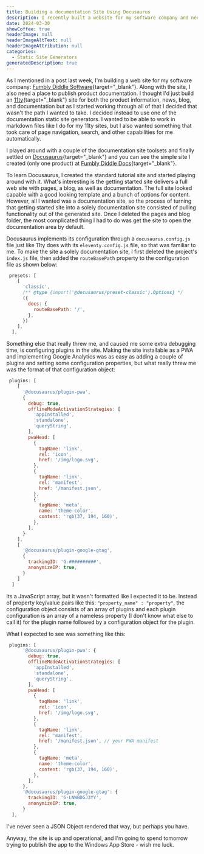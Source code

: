 ```yaml
---
title: Building a documentation Site Using Docusaurus
description: I recently built a website for my software company and needed a place to publish product documentation. After exploring different options, I settled on using Docusaurus, a documentation static site generator. This post describes my first impressions of the platform.
date: 2024-03-30
showCoffee: true
headerImage: null
headerImageAltText: null
headerImageAttribution: null
categories:
  - Static Site Generators
generatedDescription: true
---
```


As I mentioned in a post last week, I'm building a web site for my software company: [Fumbly Diddle Software](https://fumblydiddle.com){target="_blank"}. Along with the site, I also need a place to publish product documentation. I thought I'd just build an [11ty](https://www.11ty.dev/){target="_blank"} site for both the product information, news, blog, and documentation but as I started working through all of that I decided that wasn't the path I wanted to take. I decided instead to use one of the documentation static site generators. I wanted to be able to work in markdown files like I do for my 11ty sites, but I also wanted something that took care of page navigation, search, and other capabilities for me automatically.

I played around with a couple of the documentation site toolsets and finally settled on [Docusaurus](https://docusaurus.io/){target="_blank"} and you can see the simple site I created (only one product) at [Fumbly Diddle Docs](https://docs.fumblydiddle.com/){target="_blank"}.

To learn Docusaurus, I created the standard tutorial site and started playing around with it. What's interesting is the getting started site delivers a full web site with pages, a blog, as well as documentation. The full site looked capable with a good looking template and a bunch of options for content. However, all I wanted was a documentation site, so the process of turning that getting started site into a solely documentation site consisted of pulling functionality out of the generated site. Once I deleted the pages and blog folder, the most complicated thing I had to do was get the site to open the documentation area by default. 

Docusaurus implements its configuration through a `docusaurus.config.js` file just like 11ty does with its `eleventy.config.js` file, so that was familiar to me. To make the site a solely documentation site, I first deleted the project's `index.js` file, then added the `routeBasePath` property to the configuration file as shown below:

```js
 presets: [
    [
      'classic',
      /** @type {import('@docusaurus/preset-classic').Options} */
      ({
        docs: {
          routeBasePath: '/',    
        },        
      })
    ],
  ],
```

Something else that really threw me, and caused me some extra debugging time, is configuring plugins in the site. Making the site installable as a PWA and implementing Google Analytics was as easy as adding a couple of plugins and setting some configuration properties, but what really threw me was the format of that configuration object:

```js
 plugins: [
    [
      '@docusaurus/plugin-pwa',
      {
        debug: true,
        offlineModeActivationStrategies: [
          'appInstalled',
          'standalone',
          'queryString',
        ],
        pwaHead: [
          {
            tagName: 'link',
            rel: 'icon',
            href: '/img/logo.svg',
          },
          {
            tagName: 'link',
            rel: 'manifest',
            href: '/manifest.json',
          },
          {
            tagName: 'meta',
            name: 'theme-color',
            content: 'rgb(37, 194, 160)',
          },
        ],
      }
    ],
    [
      '@docusaurus/plugin-google-gtag',
      {
        trackingID: 'G-##########',
        anonymizeIP: true,
      }
    ]
  ]
```

Its a JavaScript array, but it wasn't formatted like I expected it to be. Instead of property key/value pairs like this: `"property_name" : "property"`, the configuration object consists of an array of plugins and each plugin configuration is an array of a nameless property (I don't know what else to call it) for the plugin name followed by a configuration object for the plugin. 

What I expected to see was something like this:

```js
 plugins: [
      '@docusaurus/plugin-pwa': {
        debug: true,
        offlineModeActivationStrategies: [
          'appInstalled',
          'standalone',
          'queryString',
        ],
        pwaHead: [
          {
            tagName: 'link',
            rel: 'icon',
            href: '/img/logo.svg',
          },
          {
            tagName: 'link',
            rel: 'manifest',
            href: '/manifest.json', // your PWA manifest
          },
          {
            tagName: 'meta',
            name: 'theme-color',
            content: 'rgb(37, 194, 160)',
          },
        ],
      },
      '@docusaurus/plugin-google-gtag': {
        trackingID: 'G-LNWBDGJ3YY',
        anonymizeIP: true,
      }    
  ],
```

I've never seen a JSON Object rendered that way, but perhaps you have. 

Anyway, the site is up and operational, and I'm going to spend tomorrow trying to publish the app to the Windows App Store - wish me luck.
